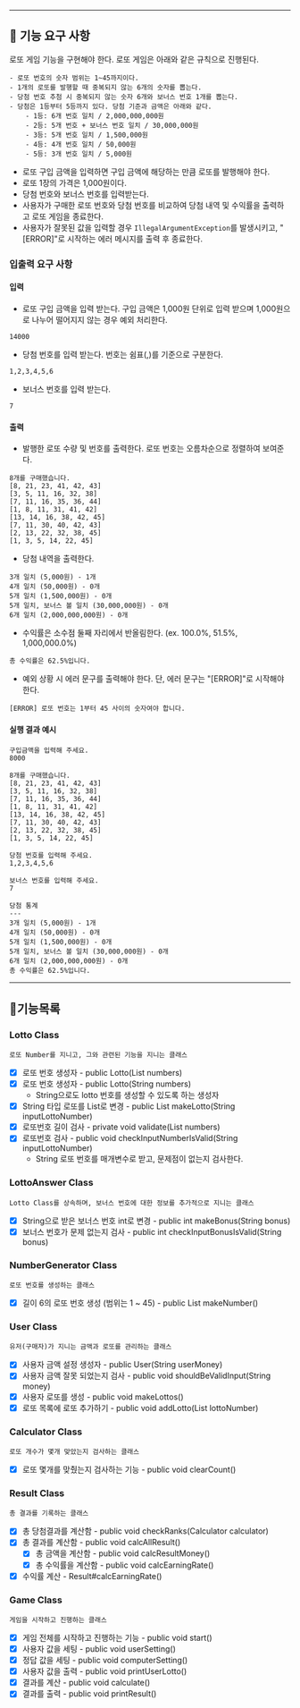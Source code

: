 
---

## 🚀 기능 요구 사항

로또 게임 기능을 구현해야 한다. 로또 게임은 아래와 같은 규칙으로 진행된다.

```
- 로또 번호의 숫자 범위는 1~45까지이다.
- 1개의 로또를 발행할 때 중복되지 않는 6개의 숫자를 뽑는다.
- 당첨 번호 추첨 시 중복되지 않는 숫자 6개와 보너스 번호 1개를 뽑는다.
- 당첨은 1등부터 5등까지 있다. 당첨 기준과 금액은 아래와 같다.
    - 1등: 6개 번호 일치 / 2,000,000,000원
    - 2등: 5개 번호 + 보너스 번호 일치 / 30,000,000원
    - 3등: 5개 번호 일치 / 1,500,000원
    - 4등: 4개 번호 일치 / 50,000원
    - 5등: 3개 번호 일치 / 5,000원
```

- 로또 구입 금액을 입력하면 구입 금액에 해당하는 만큼 로또를 발행해야 한다.
- 로또 1장의 가격은 1,000원이다.
- 당첨 번호와 보너스 번호를 입력받는다.
- 사용자가 구매한 로또 번호와 당첨 번호를 비교하여 당첨 내역 및 수익률을 출력하고 로또 게임을 종료한다.
- 사용자가 잘못된 값을 입력할 경우 `IllegalArgumentException`를 발생시키고, "[ERROR]"로 시작하는 에러 메시지를 출력 후 종료한다.

### 입출력 요구 사항

#### 입력

- 로또 구입 금액을 입력 받는다. 구입 금액은 1,000원 단위로 입력 받으며 1,000원으로 나누어 떨어지지 않는 경우 예외 처리한다.

```
14000
```

- 당첨 번호를 입력 받는다. 번호는 쉼표(,)를 기준으로 구분한다.

```
1,2,3,4,5,6
```

- 보너스 번호를 입력 받는다.

```
7
```

#### 출력

- 발행한 로또 수량 및 번호를 출력한다. 로또 번호는 오름차순으로 정렬하여 보여준다.

```
8개를 구매했습니다.
[8, 21, 23, 41, 42, 43] 
[3, 5, 11, 16, 32, 38] 
[7, 11, 16, 35, 36, 44] 
[1, 8, 11, 31, 41, 42] 
[13, 14, 16, 38, 42, 45] 
[7, 11, 30, 40, 42, 43] 
[2, 13, 22, 32, 38, 45] 
[1, 3, 5, 14, 22, 45]
```

- 당첨 내역을 출력한다.

```
3개 일치 (5,000원) - 1개
4개 일치 (50,000원) - 0개
5개 일치 (1,500,000원) - 0개
5개 일치, 보너스 볼 일치 (30,000,000원) - 0개
6개 일치 (2,000,000,000원) - 0개
```

- 수익률은 소수점 둘째 자리에서 반올림한다. (ex. 100.0%, 51.5%, 1,000,000.0%)

```
총 수익률은 62.5%입니다.
```

- 예외 상황 시 에러 문구를 출력해야 한다. 단, 에러 문구는 "[ERROR]"로 시작해야 한다.

```
[ERROR] 로또 번호는 1부터 45 사이의 숫자여야 합니다.
```

#### 실행 결과 예시

```
구입금액을 입력해 주세요.
8000

8개를 구매했습니다.
[8, 21, 23, 41, 42, 43] 
[3, 5, 11, 16, 32, 38] 
[7, 11, 16, 35, 36, 44] 
[1, 8, 11, 31, 41, 42] 
[13, 14, 16, 38, 42, 45] 
[7, 11, 30, 40, 42, 43] 
[2, 13, 22, 32, 38, 45] 
[1, 3, 5, 14, 22, 45]

당첨 번호를 입력해 주세요.
1,2,3,4,5,6

보너스 번호를 입력해 주세요.
7

당첨 통계
---
3개 일치 (5,000원) - 1개
4개 일치 (50,000원) - 0개
5개 일치 (1,500,000원) - 0개
5개 일치, 보너스 볼 일치 (30,000,000원) - 0개
6개 일치 (2,000,000,000원) - 0개
총 수익률은 62.5%입니다.
```

---

## 📜기능목록

### Lotto Class
`로또 Number를 지니고, 그와 관련된 기능을 지니는 클래스`
- [x] 로또 번호 생성자 - public Lotto(List<Integer> numbers)
- [x] 로또 번호 생성자 - public Lotto(String numbers)
  - String으로도 lotto 번호를 생성할 수 있도록 하는 생성자
- [x] String 타입 로또를 List<Integer>로 변경 - public List<Integer> makeLotto(String inputLottoNumber) 
- [x] 로또번호 길이 검사 - private void validate(List<Integer> numbers)
- [x] 로또번호 검사 - public void checkInputNumberIsValid(String inputLottoNumber)
  - String 로또 번호를 매개변수로 받고, 문제점이 없는지 검사한다.

### LottoAnswer Class
`Lotto Class를 상속하며, 보너스 번호에 대한 정보를 추가적으로 지니는 클래스`
- [x] String으로 받은 보너스 번호 int로 변경 - public int makeBonus(String bonus)
- [x] 보너스 번호가 문제 없는지 검사 -  public int checkInputBonusIsValid(String bonus)

### NumberGenerator Class
`로또 번호를 생성하는 클래스`
- [x] 길이 6의 로또 번호 생성 (범위는 1 ~ 45) - public List<Integer> makeNumber()

### User Class
`유저(구매자)가 지니는 금액과 로또를 관리하는 클래스`
- [x] 사용자 금액 설정 생성자 - public User(String userMoney)
- [x] 사용자 금액 잘못 되었는지 검사 - public void shouldBeValidInput(String money)
- [x] 사용자 로또를 생성 - public void makeLottos()
- [x] 로또 목록에 로또 추가하기 - public void addLotto(List<Integer> lottoNumber)

### Calculator Class
`로또 개수가 몇개 맞았는지 검사하는 클래스`
- [x] 로또 몇개를 맞췄는지 검사하는 기능 - public void clearCount()

### Result Class
`총 결과를 기록하는 클래스`
- [x] 총 당첨결과를 계산함 - public void checkRanks(Calculator calculator)
- [x] 총 결과를 계산함 - public void calcAllResult()
  - [x] 총 금액을 계산함 - public void calcResultMoney()
  - [x] 총 수익률을 계산함 -  public void calcEarningRate()
- [x] 수익률 계산 - Result#calcEarningRate()

### Game Class
`게임을 시작하고 진행하는 클래스`
- [x] 게임 전체를 시작하고 진행하는 기능 - public void start()
- [x] 사용자 값을 세팅 - public void userSetting()
- [x] 정답 값을 세팅 - public void computerSetting()
- [x] 사용자 값을 출력 - public void printUserLotto()
- [x] 결과를 계산 - public void calculate()
- [x] 결과를 출력 - public void printResult()
